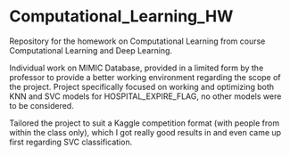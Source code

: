 # Computational_Learning_HW
Repository for the homework on Computational Learning from course Computational Learning and Deep Learning.

Individual work on MIMIC Database, provided in a limited form by the professor to provide a better working environment regarding the scope of the project.
Project specifically focused on working and optimizing both KNN and SVC models for HOSPITAL_EXPIRE_FLAG, no other models were to be considered.

Tailored the project to suit a Kaggle competition format (with people from within the class only), which I got really good results in and even came up first regarding SVC classification.
